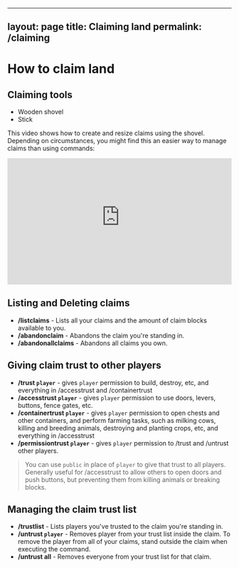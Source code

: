 <head>
    <style>
        .iframe-container 
        {
            overflow: hidden;
            padding-top: 56.25%;
            position: relative;
        }
        .iframe-container iframe 
        {
          border: 0;
          height: 100%;
          left: 0;
          position: absolute;
          top: 0;
          width: 100%;
        }
    </style>
 </head>

---
layout: page
title: Claiming land
permalink: /claiming
---

# How to claim land

## Claiming tools

- Wooden shovel
- Stick

This video shows how to create and resize claims using the shovel. Depending on circumstances, you might find this an easier way to manage claims than using commands:

<div class="iframe-container"><iframe loading="lazy" src="https://www.youtube-nocookie.com/embed/9aAiFcOx6iE" frameborder="0" allow="accelerometer; clipboard-write; encrypted-media; gyroscope; picture-in-picture" allowfullscreen></iframe></div>
 
## Listing and Deleting claims

- **/listclaims** - Lists all your claims and the amount of claim blocks available to you.
- **/abandonclaim** - Abandons the claim you're standing in.
- **/abandonallclaims** - Abandons all claims you own.

## Giving claim trust to other players

- **/trust `player`** - gives `player` permission to build, destroy, etc, and everything in /accesstrust and /containertrust
- **/accesstrust `player`** - gives `player` permission to use doors, levers, buttons, fence gates, etc.
- **/containertrust `player`** - gives `player` permission to open chests and other containers, and perform farming tasks, such as milking cows, killing and breeding animals, destroying and planting crops, etc, and everything in /accesstrust
- **/permissiontrust `player`** - gives `player` permission to /trust and /untrust other players.

> You can use `public` in place of `player` to give that trust to all players. Generally useful for /accesstrust to allow others to open doors and push buttons, but preventing them from killing animals or breaking blocks.

## Managing the claim trust list

- **/trustlist** - Lists players you've trusted to the claim you're standing in.
- **/untrust `player`** - Removes player from your trust list inside the claim. To remove the player from all of your claims, stand outside the claim when executing the command.
- **/untrust all** - Removes everyone from your trust list for that claim.
